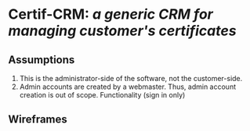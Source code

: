 # Certif-CRM: _a generic CRM for managing customer's certificates_

## Assumptions

1. This is the administrator-side of the software, not the customer-side.
2. Admin accounts are created by a webmaster. Thus, admin account creation is out of scope. Functionality (sign in only)

## Wireframes
